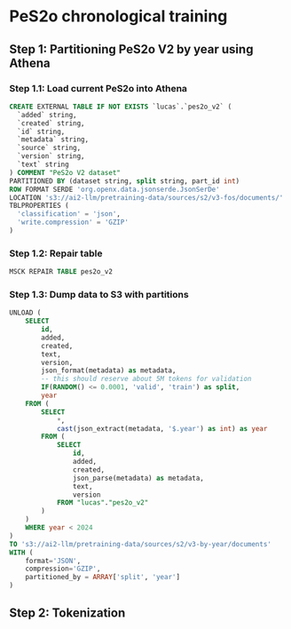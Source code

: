 # PeS2o chronological training

## Step 1: Partitioning PeS2o V2 by year using Athena

### Step 1.1: Load current PeS2o into Athena

```sql
CREATE EXTERNAL TABLE IF NOT EXISTS `lucas`.`pes2o_v2` (
  `added` string,
  `created` string,
  `id` string,
  `metadata` string,
  `source` string,
  `version` string,
  `text` string
) COMMENT "PeS2o V2 dataset"
PARTITIONED BY (dataset string, split string, part_id int)
ROW FORMAT SERDE 'org.openx.data.jsonserde.JsonSerDe'
LOCATION 's3://ai2-llm/pretraining-data/sources/s2/v3-fos/documents/'
TBLPROPERTIES (
  'classification' = 'json',
  'write.compression' = 'GZIP'
)
```

### Step 1.2: Repair table

```sql
MSCK REPAIR TABLE pes2o_v2
```

### Step 1.3: Dump data to S3 with partitions

```sql
UNLOAD (
    SELECT
        id,
        added,
        created,
        text,
        version,
        json_format(metadata) as metadata,
        -- this should reserve about 5M tokens for validation
        IF(RANDOM() <= 0.0001, 'valid', 'train') as split,
        year
    FROM (
        SELECT
            *,
            cast(json_extract(metadata, '$.year') as int) as year
        FROM (
            SELECT
                id,
                added,
                created,
                json_parse(metadata) as metadata,
                text,
                version
            FROM "lucas"."pes2o_v2"
        )
    )
    WHERE year < 2024
)
TO 's3://ai2-llm/pretraining-data/sources/s2/v3-by-year/documents'
WITH (
    format='JSON',
    compression='GZIP',
    partitioned_by = ARRAY['split', 'year']
)
```

## Step 2: Tokenization
